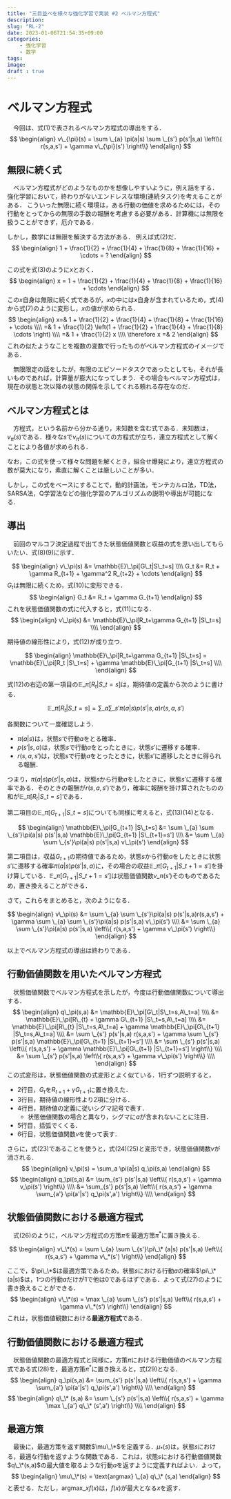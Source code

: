 ```yaml
---
title: "三目並べを様々な強化学習で実装 #2 ベルマン方程式"
description: 
slug: "RL-2"
date: 2023-01-06T21:54:35+09:00
categories:
    - 強化学習
    - 数学
tags:
image: 
draft : true
---
```


# ベルマン方程式
　今回は、式$(1)$で表されるベルマン方程式の導出をする．
$$
\begin{align}
v\_{\pi}(s) = \sum \_{a} \pi(a|s) \sum \_{s'} p(s'|s,a) \left\\{ r(s,a,s') + \gamma v\_{\pi}(s') \right\\}
\end{align}
$$


## 無限に続く式
　ベルマン方程式がどのようなものかを想像しやすいように，例え話をする．
強化学習において，終わりがないエンドレスな環境(連続タスク)を考えることがある．
こういった無限に続く環境は，ある行動の価値を求めるためには，その行動をとってからの無限の手数の報酬を考慮する必要がある．計算機には無限を扱うことができず，厄介である．

しかし，数学には無限を解決する方法がある．
例えば式$(2)$だ．
$$
\begin{align}
1 + \frac{1}{2} + \frac{1}{4} + \frac{1}{8} + \frac{1}{16} + \cdots = ?
\end{align}
$$

この式を式$(3)$のように$x$とおく．
$$
\begin{align}
x = 1 + \frac{1}{2} + \frac{1}{4} + \frac{1}{8} + \frac{1}{16} + \cdots
\end{align}
$$
この$x$自身は無限に続く式であるが，$x$の中には$x$自身が含まれているため，式$(4)$から式$(7)$のように変形し，$x$の値が求められる．
$$
\begin{align}
x=& 1 + \frac{1}{2} + \frac{1}{4} + \frac{1}{8} + \frac{1}{16} + \cdots \\\\
=& 1 + \frac{1}{2} \left(1 + \frac{1}{2} + \frac{1}{4} + \frac{1}{8} \cdots \right) \\\\
=& 1 + \frac{1}{2} x \\\\
\therefore x =& 2
\end{align}
$$
これの似たようなことを複数の変数で行ったものがベルマン方程式のイメージである．

　無限限定の話をしたが，有限のエピソードタスクであったとしても，それが長いものであれば，計算量が膨大になってしまう．その場合もベルマン方程式は，現在の状態と次以降の状態の関係を示してくれる頼れる存在なのだ．

## ベルマン方程式とは
　方程式，という名前から分かる通り，未知数を含む式である．未知数は，$v_\pi(s)$である．様々な$s$で$v_\pi(s)$についての方程式が立ち，連立方程式として解くことにより各値が求められる．

なお，この式を使って様々な問題を解くとき，組合せ爆発により，連立方程式の数が莫大になり，素直に解くことは厳しいことが多い．

しかし，この式をベースにすることで，動的計画法，モンテカルロ法，TD法，SARSA法，Q学習法などの強化学習のアルゴリズムの説明や導出が可能になる．

## 導出
　前回のマルコフ決定過程で出てきた状態価値関数と収益の式を思い出してもらいたい．式$(8)$$(9)$に示す．

$$
\begin{align}
v\_\pi(s) &= \mathbb{E}\_\pi[G\_t|S\_t=s] \\\\
G_t &= R_t + \gamma R_{t+1} + \gamma^2 R_{t+2} + \cdots
\end{align}
$$
$G_t$は無限に続くため，式$(10)$に変形できる．
$$
\begin{align}
G_t &= R_t + \gamma G_{t+1} 
\end{align}
$$
これを状態価値関数の式に代入すると，式$(11)$になる．
$$
\begin{align}
v\_\pi(s) &= \mathbb{E}\_\pi[R_t+\gamma G_{t+1} |S\_t=s] \\\\
\end{align}
$$

期待値の線形性により，式$(12)$が成り立つ．

$$
\begin{align}
\mathbb{E}\_\pi[R_t+\gamma G_{t+1} |S\_t=s] = \mathbb{E}\_\pi[R_t |S\_t=s] + \gamma \mathbb{E}\_\pi[G_{t+1} |S\_t=s] \\\\
\end{align}
$$

式$(12)$の右辺の第一項目の$\mathbb{E}\_\pi[R_t |S\_t=s]$は，期待値の定義から次のように書ける．

$$
\mathbb{E}\_\pi[R_t |S\_t=s] = \sum \_{a}  \sum \_{s'}\pi(a|s) p(s'|s,a)r(s,a,s')
$$

各関数について一度確認しよう．
- $\pi(a|s)$は，状態$s$で行動$a$をとる確率．
- $p(s'|s,a)$は，状態$s$で行動$a$をとったときに，状態$s'$に遷移する確率．
- $r(s,a,s')$は，状態$s$で行動$a$をとったときに，状態$s'$に遷移したときに得られる報酬．

つまり，$\pi(a|s) p(s'|s,a)$は，状態$s$から行動$a$をしたときに，状態$s'$に遷移する確率である．そのときの報酬が$r(s,a,s')$であり，確率に報酬を掛け算されたものの和が$\mathbb{E}\_\pi[R_t |S\_t=s]$である．

第二項目の$\mathbb{E}\_\pi[G_{t+1} |S\_t=s]$についても同様に考えると，式$(13)$$(14)$となる．

$$
\begin{align}
\mathbb{E}\_\pi[G_{t+1} |S\_t=s] &= \sum \_{a}  \sum \_{s'}\pi(a|s) p(s'|s,a) \mathbb{E}\_\pi[G_{t+1} |S\_{t+1}=s'] \\\\
&= \sum \_{a}  \sum \_{s'}\pi(a|s) p(s'|s,a) v\_\pi(s')
\end{align}
$$

第二項目は，収益$G_{t+1}$の期待値であるため，状態$s$から行動$a$をしたときに状態$s'$に遷移する確率$\pi(a|s) p(s'|s,a)$に，その場合の収益$\mathbb{E}\_\pi[G_{t+1} |S\_{t+1}=s']$を掛け算している．$\mathbb{E}\_\pi[G_{t+1} |S\_{t+1}=s']$は状態価値関数$v\_\pi(s')$そのものであるため，置き換えることができる．

さて，これらをまとめると，次のようになる．

$$
\begin{align}
v\_\pi(s) &= \sum \_{a}  \sum \_{s'}\pi(a|s) p(s'|s,a)r(s,a,s') + \gamma \sum \_{a}  \sum \_{s'}\pi(a|s) p(s'|s,a) v\_\pi(s') \\\\
&= \sum \_{a}  \sum \_{s'}\pi(a|s) p(s'|s,a) \left\\{ r(s,a,s') + \gamma v\_\pi(s') \right\\}
\end{align}
$$

以上でベルマン方程式の導出は終わりである．

## 行動価値関数を用いたベルマン方程式
　状態価値関数でベルマン方程式を示したが，今度は行動価値関数について導出する．
$$
\begin{align}
q\_\pi(s,a) &= \mathbb{E}\_\pi[G\_t|S\_t=s,A\_t=a] \\\\
&= \mathbb{E}\_\pi[R\_{t} + \gamma G\_{t+1} |S\_t=s,A\_t=a] \\\\
&= \mathbb{E}\_\pi[R\_{t} |S\_t=s,A\_t=a] + \gamma \mathbb{E}\_\pi[G\_{t+1} |S\_t=s,A\_t=a] \\\\
&= \sum \_{s'} p(s'|s,a) r(s,a,s') + \gamma \sum \_{s'} p(s'|s,a) \mathbb{E}\_\pi[G\_{t+1} |S\_{t+1}=s'] \\\\
&= \sum \_{s'} p(s'|s,a) \left\\{ r(s,a,s') + \gamma \mathbb{E}\_\pi[G\_{t+1} |S\_{t+1}=s'] \right\\} \\\\
&= \sum \_{s'} p(s'|s,a) \left\\{ r(s,a,s') + \gamma v\_\pi(s') \right\\} \\\\
\end{align}
$$
この式変形は，状態価値関数の式変形とよく似ている．$1$行ずつ説明すると，
- $2$行目，$G_t$を$R_{t+1}+\gamma G_{t+1}$に置き換えた．   
- $3$行目，期待値の線形性より$2$項に分ける．
- $4$行目，期待値の定義に従いシグマ記号で表す．
    - 状態価値関数の場合と異なり，シグマに$a$が含まれないことに注目．
- $5$行目，括弧でくくる．
- $6$行目，状態価値関数$v$を使って表す．

さらに，式$(23)$であることを使うと，式$(24)(25)$と変形でき，状態価値関数$v$が消される．
$$
\begin{align}
v_\pi(s) = \sum_a \pi(a|s) q_\pi(s,a)
\end{align}
$$
$$
\begin{align}
q_\pi(s,a) &= \sum_{s'} p(s'|s,a) \left\\{ r(s,a,s') + \gamma v_\pi(s') \right\\} \\\\
&= \sum_{s'} p(s'|s,a) \left\\{ r(s,a,s') + \gamma \sum_{a'} \pi(a'|s') q_\pi(s',a') \right\\} \\\\
\end{align}
$$

## 状態価値関数における最適方程式
　式$(26)$のように，ベルマン方程式の方策$\pi$を最適方策$\pi^*$に置き換える．

$$
\begin{align}
v\_\*(s) = \sum \_{a}  \sum \_{s'}\pi\_\* (a|s) p(s'|s,a) \left\\{ r(s,a,s') + \gamma v\_*(s') \right\\}
\end{align}
$$

ここで，$\pi\_\*$は最適方策であるため，状態$s$における行動$a$の確率$\pi\_\*(a|s)$は，1つの行動$a$だけが1で他は0であるはずである．よって式$(27)$のように書き換えることができる．
$$
\begin{align}
v\_\*(s) = \max \_{a} \sum \_{s'} p(s'|s,a) \left\\{ r(s,a,s') + \gamma v\_*(s') \right\\}
\end{align}
$$
これは，状態価値観数における**最適方程式**である．

## 行動価値関数における最適方程式

　状態価値関数の最適方程式と同様に，方策$\pi$における行動価値のベルマン方程式である式$(28)$を，最適方策$\pi^*$に置き換えると，式$(29)$となる．
$$
\begin{align}
q_\pi(s,a) &= \sum_{s'} p(s'|s,a) \left\\{ r(s,a,s') + \gamma \sum_{a'} \pi(a'|s') q_\pi(s',a') \right\\} \\\\
\end{align}
$$
$$
\begin{align}
q\_\* (s,a) &= \sum \_{s'} p(s'|s,a) \left\\{ r(s,a,s') + \gamma \max \_{a'} q\_\* (s',a') \right\\} \\\\
\end{align}
$$

## 最適方策
　最後に，最適方策を返す関数$\mu\_\*$を定義する．$\mu_*(s)$は，状態$s$における，最適な行動を返すような関数である．これは，状態$s$における行動価値関数$q\_\*(s,a)$の最大値を取るような行動$a$を返すように定義すればよい．よって，
$$
\begin{align}
\mu\_\*(s) = \text{argmax} \_{a} q\_\* (s,a)
\end{align}
$$
と表せる．ただし，$\text{argmax} \_{x} f(x)$は，$f(x)$が最大となる$x$を返す．





